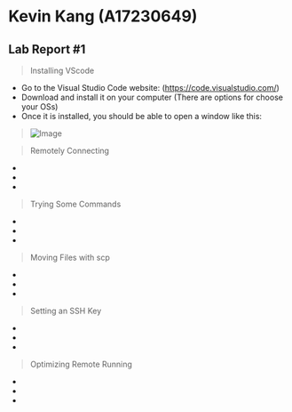 **Kevin Kang (A17230649)**
==========================
**Lab Report #1**
--------------------------
> Installing VScode
* Go to the Visual Studio Code website: (https://code.visualstudio.com/)
* Download and install it on your computer (There are options for choose your OSs)
* Once it is installed, you should be able to open a window like this: 
> ![Image](![1](https://user-images.githubusercontent.com/97643580/149452584-8ea5fc83-c75e-4711-acb6-5f6402a2774a.jpg)
)

> Remotely Connecting
*
*
*
> Trying Some Commands
*
*
*
> Moving Files with scp
*
*
*
>Setting an SSH Key
*
*
*
>Optimizing Remote Running
*
*
*
